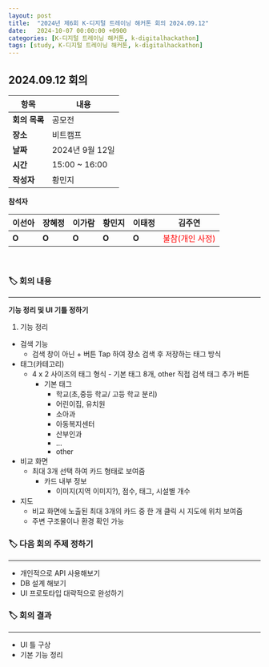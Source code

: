 ```yaml
---
layout: post
title:  "2024년 제6회 K-디지털 트레이닝 해커톤 회의 2024.09.12"
date:   2024-10-07 00:00:00 +0900
categories: [K-디지털 트레이닝 해커톤, k-digitalhackathon]
tags: [study, K-디지털 트레이닝 해커톤, k-digitalhackathon]
---
```


## 2024.09.12 회의

| **항목**    | **내용**        |
|-----------|---------------|
| **회의 목록** | 공모전          |
| **장소**  | 비트캠프          |
| **날짜**    | 2024년 9월 12일   |
| **시간**  | 15:00 ~ 16:00 |
| **작성자** | 황민지 |

**참석자**

| **이선아** | **장혜정** | **이가람** | **황민지** | **이태정** | **김주연** |
| --- | --- | --- | --- | --- | --- |
| **O** | **O** | **O** | **O** | **O** | <span style="color: red">불참(개인 사정)</span> |

<br>

### 🏷️ 회의 내용

---

**기능 정리 및 UI 기틀 정하기**

1. 기능 정리
- 검색 기능
    - 검색 창이 아닌 + 버튼 Tap 하여 장소 검색 후 저장하는 태그 방식
- 태그(카테고리)
    - 4 x 2 사이즈의 태그 형식 - 기본 태그 8개, other 직접 검색 태그 추가 버튼
        - 기본 태그
            - 학교(초,중등 학교/ 고등 학교 분리)
            - 어린이집, 유치원
            - 소아과
            - 아동복지센터
            - 산부인과
            - …
            - other
- 비교 화면
    - 최대 3개 선택 하여 카드 형태로 보여줌
        - 카드 내부 정보
            - 이미지(지역 이미지?), 점수, 태그, 시설별 개수
- 지도
    - 비교 화면에 노출된 최대 3개의 카드 중 한 개 클릭 시 지도에 위치 보여줌
    - 주변 구조물이나 환경 확인 가능
    

### 🏷️ 다음 회의 주제 정하기
    
---
    
- 개인적으로 API 사용해보기
- DB 설계 해보기
- UI 프로토타입 대략적으로 완성하기


### 🏷️ 회의 결과

---

- UI 틀 구상
- 기본 기능 정리
